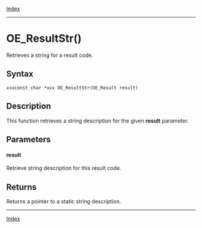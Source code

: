 [Index](index.md)

---
# OE_ResultStr()

Retrieves a string for a result code.

## Syntax

    xxxconst char *xxx OE_ResultStr(OE_Result result)
## Description 

This function retrieves a string description for the given **result** parameter.



## Parameters

#### result

Retrieve string description for this result code.

## Returns

Returns a pointer to a static string description.

---
[Index](index.md)

